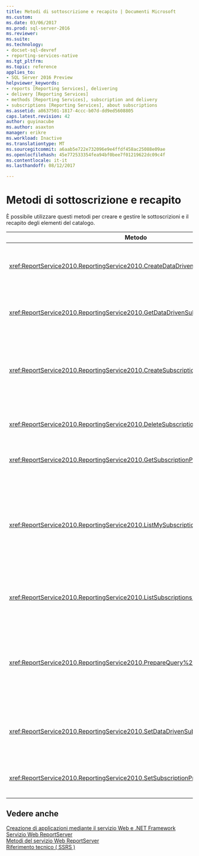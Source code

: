 ```yaml
---
title: Metodi di sottoscrizione e recapito | Documenti Microsoft
ms.custom: 
ms.date: 03/06/2017
ms.prod: sql-server-2016
ms.reviewer: 
ms.suite: 
ms.technology:
- docset-sql-devref
- reporting-services-native
ms.tgt_pltfrm: 
ms.topic: reference
applies_to:
- SQL Server 2016 Preview
helpviewer_keywords:
- reports [Reporting Services], delivering
- delivery [Reporting Services]
- methods [Reporting Services], subscription and delivery
- subscriptions [Reporting Services], about subscriptions
ms.assetid: a8637501-1817-4ccc-b07d-dd9ed5608805
caps.latest.revision: 42
author: guyinacube
ms.author: asaxton
manager: erikre
ms.workload: Inactive
ms.translationtype: MT
ms.sourcegitcommit: a6aab5e722e732096e9e4ffdf458ac25088e09ae
ms.openlocfilehash: 45e772533354fea94bf0bee7f01219622dc09c4f
ms.contentlocale: it-it
ms.lasthandoff: 08/12/2017

---
```

# <a name="subscription-and-delivery-methods"></a>Metodi di sottoscrizione e recapito
  È possibile utilizzare questi metodi per creare e gestire le sottoscrizioni e il recapito degli elementi del catalogo.  
  
|Metodo|Azione|  
|------------|------------|  
|<xref:ReportService2010.ReportingService2010.CreateDataDrivenSubscription%2A>|Crea una sottoscrizione guidata dai dati per un elemento specificato.|  
|<xref:ReportService2010.ReportingService2010.GetDataDrivenSubscriptionProperties%2A>|Restituisce le proprietà per una sottoscrizione guidata dai dati.|  
|<xref:ReportService2010.ReportingService2010.CreateSubscription%2A>|Crea una sottoscrizione per l'elemento specificato nel database del server di report o nella raccolta di SharePoint.|  
|<xref:ReportService2010.ReportingService2010.DeleteSubscription%2A>|Elimina una sottoscrizione dal database del server di report.|  
|<xref:ReportService2010.ReportingService2010.GetSubscriptionProperties%2A>|Restituisce le proprietà di una sottoscrizione.|  
|<xref:ReportService2010.ReportingService2010.ListMySubscriptions%2A>|Recupera un elenco di sottoscrizioni create dall'utente corrente del server di report o del sito di SharePoint per l'elemento del catalogo specificato.|  
|<xref:ReportService2010.ReportingService2010.ListSubscriptions%2A>|Recupera un elenco di sottoscrizioni creato per un elemento specificato.|  
|<xref:ReportService2010.ReportingService2010.PrepareQuery%2A>|Restituisce un set di dati contenente i campi recuperati dalla query per il recapito per una sottoscrizione guidata dai dati.|  
|<xref:ReportService2010.ReportingService2010.SetDataDrivenSubscriptionProperties%2A>|Imposta i valori delle proprietà di una sottoscrizione guidata dai dati.|  
|<xref:ReportService2010.ReportingService2010.SetSubscriptionProperties%2A>|Imposta i valori delle proprietà di una sottoscrizione.|  
  
## <a name="see-also"></a>Vedere anche  
 [Creazione di applicazioni mediante il servizio Web e .NET Framework](../../../reporting-services/report-server-web-service/net-framework/building-applications-using-the-web-service-and-the-net-framework.md)   
 [Servizio Web ReportServer](../../../reporting-services/report-server-web-service/report-server-web-service.md)   
 [Metodi del servizio Web ReportServer](../../../reporting-services/report-server-web-service/methods/report-server-web-service-methods.md)   
 [Riferimento tecnico &#40; SSRS &#41;](../../../reporting-services/technical-reference-ssrs.md)  
  
  


